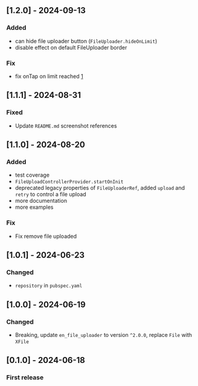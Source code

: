 ## [1.2.0] - 2024-09-13

### Added

- can hide file uploader button (`FileUploader.hideOnLimit`)
- disable effect on default FileUploader border

### Fix

- fix onTap on limit reached [1](https://github.com/MattiaPispisa/file_uploader/issues/1)

## [1.1.1] - 2024-08-31

### Fixed

- Update `README.md` screenshot references

## [1.1.0] - 2024-08-20

### Added

- test coverage
- `FileUploadControllerProvider.startOnInit`
- deprecated legacy properties of `FileUploaderRef`, added `upload` and `retry` to control a file
  upload
- more documentation
- more examples

### Fix

- Fix remove file uploaded

## [1.0.1] - 2024-06-23

### Changed

- `repository` in `pubspec.yaml`

## [1.0.0] - 2024-06-19

### Changed

- Breaking, update `en_file_uploader` to version `^2.0.0`, replace `File` with `XFile`

## [0.1.0] - 2024-06-18

### First release
